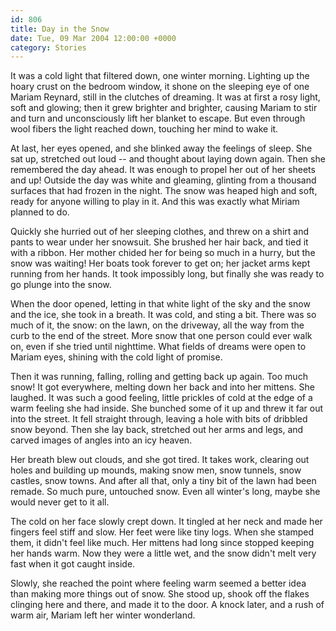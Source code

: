 ```yaml
---
id: 806
title: Day in the Snow
date: Tue, 09 Mar 2004 12:00:00 +0000
category: Stories
---
```


It was a cold light that filtered down, one winter morning.  Lighting up
the hoary crust on the bedroom window, it shone on the sleeping eye of
one Mariam Reynard, still in the clutches of dreaming.  It was at first
a rosy light, soft and glowing; then it grew brighter and brighter,
causing Mariam to stir and turn and unconsciously lift her blanket to
escape.  But even through wool fibers the light reached down, touching
her mind to wake it.

At last, her eyes opened, and she blinked away the feelings of sleep.
She sat up, stretched out loud -- and thought about laying down again.
Then she remembered the day ahead.  It was enough to propel her out of
her sheets and up!  Outside the day was white and gleaming, glinting
from a thousand surfaces that had frozen in the night.  The snow was
heaped high and soft, ready for anyone willing to play in it.  And this
was exactly what Miriam planned to do.

Quickly she hurried out of her sleeping clothes, and threw on a shirt
and pants to wear under her snowsuit.  She brushed her hair back, and
tied it with a ribbon.  Her mother chided her for being so much in a
hurry, but the snow was waiting!  Her boats took forever to get on; her
jacket arms kept running from her hands.  It took impossibly long, but
finally she was ready to go plunge into the snow.

When the door opened, letting in that white light of the sky and the
snow and the ice, she took in a breath.  It was cold, and sting a bit.
There was so much of it, the snow: on the lawn, on the driveway, all the
way from the curb to the end of the street.  More snow that one person
could ever walk on, even if she tried until nighttime.  What fields of
dreams were open to Mariam eyes, shining with the cold light of promise.

Then it was running, falling, rolling and getting back up again.  Too
much snow!  It got everywhere, melting down her back and into her
mittens.  She laughed.  It was such a good feeling, little prickles of
cold at the edge of a warm feeling she had inside.  She bunched some of
it up and threw it far out into the street.  It fell straight through,
leaving a hole with bits of dribbled snow beyond.  Then she lay back,
stretched out her arms and legs, and carved images of angles into an icy
heaven.

Her breath blew out clouds, and she got tired.  It takes work, clearing
out holes and building up mounds, making snow men, snow tunnels, snow
castles, snow towns.  And after all that, only a tiny bit of the lawn
had been remade.  So much pure, untouched snow.  Even all winter's long,
maybe she would never get to it all.

The cold on her face slowly crept down.  It tingled at her neck and made
her fingers feel stiff and slow.  Her feet were like tiny logs.  When
she stamped them, it didn't feel like much.  Her mittens had long since
stopped keeping her hands warm.  Now they were a little wet, and the
snow didn't melt very fast when it got caught inside.

Slowly, she reached the point where feeling warm seemed a better idea
than making more things out of snow.  She stood up, shook off the flakes
clinging here and there, and made it to the door.  A knock later, and a
rush of warm air, Mariam left her winter wonderland.


